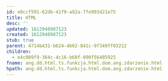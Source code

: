 ```yaml
---
id: e0ccf591-62db-41f9-a92a-7fe993421e75
title: HTML
desc: ''
updated: 1612940987123
created: 1612940987123
stub: true
parent: 4714b431-b624-4b02-841c-9f349ff03212
children:
  - e4c009f9-364c-4c16-b68f-090f56405925
fname: ang.dd.html.ts.funkcja.html.dom.ang.zdarzenie.html
hpath: ang.dd.html.ts.funkcja.html.dom.ang.zdarzenie.html
---
```



